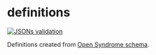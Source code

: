 # definitions

[![JSONs validation](https://github.com/OpenSyndrome/definitions/actions/workflows/validation.yml/badge.svg?branch=main)](https://github.com/OpenSyndrome/definitions/actions/workflows/validation.yml)

Definitions created from [Open Syndrome schema](https://github.com/OpenSyndrome/schema).
